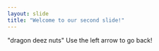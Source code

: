 ```yaml
---
layout: slide
title: "Welcome to our second slide!"
---
```

"dragon deez nuts"
Use the left arrow to go back!
